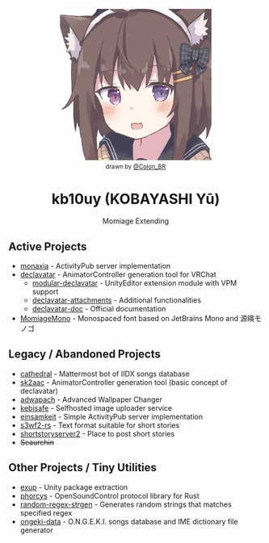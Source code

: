 <p align="center">
    <img width="300px" src="images/natsukitten2.png" alt="natsukitten2"><br>
    <small>drawn by <a href="https://x.com/Colon_BR">@Colon_BR</a></small>
</p>

<h1 align="center">kb10uy (KOBAYASHI Yū)</h1>
<p align="center">
Momiage Extending
</p>

## Active Projects
* [monaxia](https://github.com/monaxia-ap/monaxia) - ActivityPub server implementation
* [declavatar](https://github.com/kb10uy/declavatar) - AnimatorController generation tool for VRChat
    - [modular-declavatar](https://github.com/kb10uy/modular-declavatar) - UnityEditor extension module with VPM support
    - [declavatar-attachments](https://github.com/kb10uy/declavatar-attachments) - Additional functionalities
    - [declavatar-doc](https://github.com/kb10uy/declavatar-doc) - Official documentation
* [MomiageMono](https://github.com/kb10uy/MomiageMono) - Monospaced font based on JetBrains Mono and 源暎モノゴ

## Legacy / Abandoned Projects
* [cathedral](https://github.com/kb10uy/cathedral) - Mattermost bot of IIDX songs database
* [sk2aac](https://github.com/kb10uy/sk2aac) - AnimatorController generation tool (basic concept of declavatar)
* [adwapach](https://github.com/kb10uy/adwapach) - Advanced Wallpaper Changer
* [kebisafe](https://github.com/kb10uy/kebisafe) - Selfhosted image uploader service
* [einsamkeit](https://github.com/kb10uy/einsamkeit) - Simple ActivityPub server implementation
* [s3wf2-rs](https://github.com/kb10uy/s3wf2-rs) - Text format suitable for short stories
* [shortstoryserver2](https://github.com/shortstoryserver2) - Place to post short stories
* <del>Seaurchin</del>

## Other Projects / Tiny Utilities
* [exup](https://github.com/kb10uy/exup) - Unity package extraction
* [phorcys](https://github.com/kb10uy/phorcys) - OpenSoundControl protocol library for Rust
* [random-regex-strgen](https://github.com/kb10uy/random-regex-strgen) - Generates random strings that matches specified regex
* [ongeki-data](https://github.com/kb10uy/ongeki-data) - O.N.G.E.K.I. songs database and IME dictionary file generator
